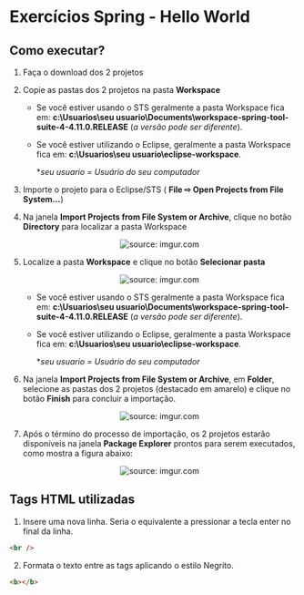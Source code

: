 <h1>Exercícios Spring - Hello World</h1>

<h2>Como executar?</h2>

1. Faça o download dos 2 projetos

2. Copie as pastas dos 2 projetos na pasta **Workspace**

   - Se você estiver usando o STS geralmente a pasta Workspace fica em: **c:\Usuarios\seu usuario\Documents\workspace-spring-tool-suite-4-4.11.0.RELEASE** (*a versão pode ser diferente*).

   - Se você estiver utilizando o Eclipse,  geralmente a pasta Workspace fica em: **c:\Usuarios\seu usuario\eclipse-workspace**.

     **seu usuario = Usuário do seu computador*

3. Importe o projeto para o Eclipse/STS ( **File ⇨ Open Projects from File System...**)

4. Na janela **Import Projects from File System or Archive**, clique no botão **Directory** para localizar a pasta Workspace

   <div align="center"><img src="https://i.imgur.com/qnqoEKm.png" title="source: imgur.com" /></div>

5. Localize a pasta **Workspace** e clique no botão **Selecionar pasta**

   <div align="center"><img src="https://i.imgur.com/zsd9DNn.png" title="source: imgur.com" /></div>

   - Se você estiver usando o STS geralmente a pasta Workspace fica em: **c:\Usuarios\seu usuario\Documents\workspace-spring-tool-suite-4-4.11.0.RELEASE** (*a versão pode ser diferente*).

   - Se você estiver utilizando o Eclipse,  geralmente a pasta Workspace fica em: **c:\Usuarios\seu usuario\eclipse-workspace**.

     **seu usuario = Usuário do seu computador*

    

6. Na janela **Import Projects from File System or Archive**, em **Folder**, selecione as pastas dos 2 projetos (destacado em amarelo) e clique no botão **Finish** para concluir a importação.

   <div align="center"><img src="https://i.imgur.com/UYjhGj8.png" title="source: imgur.com" /></div>

7. Após o término do processo de importação, os 2 projetos estarão disponíveis na janela **Package Explorer** prontos para serem executados, como mostra a figura abaixo:

   <div align="center"><img src="https://i.imgur.com/PU6RkhR.png" title="source: imgur.com" /></div>

<h2>Tags HTML utilizadas</h2>



1) Insere uma nova linha. Seria o equivalente a pressionar a tecla enter no final da linha.

```html
<br />
```

2) Formata o texto entre as tags aplicando o estilo Negrito.

```html
<b></b>
```

